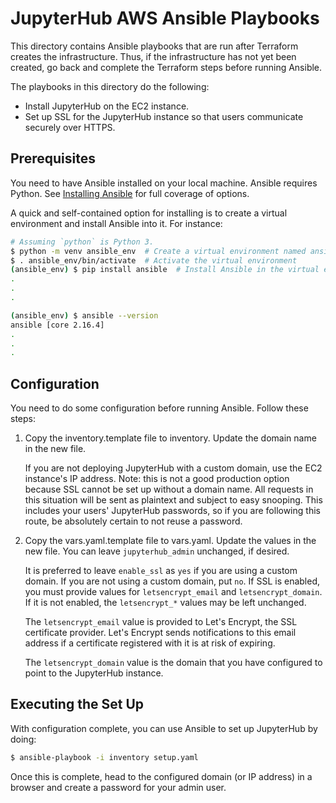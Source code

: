 # JupyterHub AWS Ansible Playbooks

This directory contains Ansible playbooks that are run after Terraform
creates the infrastructure. Thus, if the infrastructure has not yet
been created, go back and complete the Terraform steps before running
Ansible.

The playbooks in this directory do the following:
- Install JupyterHub on the EC2 instance.
- Set up SSL for the JupyterHub instance so that users communicate
  securely over HTTPS.

## Prerequisites

You need to have Ansible installed on your local machine. Ansible
requires Python. See [Installing
Ansible](https://docs.ansible.com/ansible/latest/installation_guide/intro_installation.html)
for full coverage of options.

A quick and self-contained option for installing is to create a
virtual environment and install Ansible into it. For instance:

```bash
# Assuming `python` is Python 3.
$ python -m venv ansible_env  # Create a virtual environment named ansible_env
$ . ansible_env/bin/activate  # Activate the virtual environment
(ansible_env) $ pip install ansible  # Install Ansible in the virtual environment
.
.
.

(ansible_env) $ ansible --version
ansible [core 2.16.4]
.
.
.
```

## Configuration

You need to do some configuration before running Ansible. Follow these
steps:
1. Copy the inventory.template file to inventory. Update the domain
   name in the new file.

   If you are not deploying JupyterHub with a custom domain, use the
   EC2 instance's IP address. Note: this is not a good production
   option because SSL cannot be set up without a domain name. All
   requests in this situation will be sent as plaintext and subject to
   easy snooping. This includes your users' JupyterHub passwords, so
   if you are following this route, be absolutely certain to not reuse
   a password.
1. Copy the vars.yaml.template file to vars.yaml. Update the values in
   the new file. You can leave `jupyterhub_admin` unchanged, if
   desired.

   It is preferred to leave `enable_ssl` as `yes` if you are using a
   custom domain. If you are not using a custom domain, put `no`. If
   SSL is enabled, you must provide values for `letsencrypt_email` and
   `letsencrypt_domain`. If it is not enabled, the `letsencrypt_*`
   values may be left unchanged.

   The `letsencrypt_email` value is provided to Let's Encrypt, the SSL
   certificate provider. Let's Encrypt sends notifications to this
   email address if a certificate registered with it is at risk of
   expiring.

   The `letsencrypt_domain` value is the domain that you have
   configured to point to the JupyterHub instance.

## Executing the Set Up

With configuration complete, you can use Ansible to set up JupyterHub
by doing:

```bash
$ ansible-playbook -i inventory setup.yaml
```

Once this is complete, head to the configured domain (or IP address)
in a browser and create a password for your admin user.
